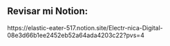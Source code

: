 <h2>Revisar mi Notion:</h2>
https://elastic-eater-517.notion.site/Electr-nica-Digital-08e3d66b1ee2452eb52a64ada4203c22?pvs=4